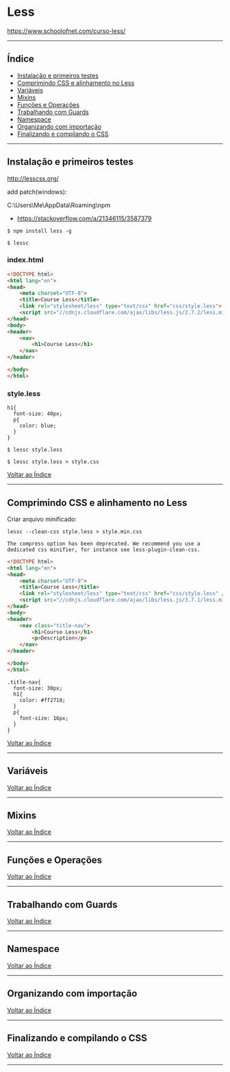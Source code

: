 # Less

https://www.schoolofnet.com/curso-less/

---

## <a name="indice">Índice</a>

- [Instalação e primeiros testes](#parte1)   
- [Comprimindo CSS e alinhamento no Less](#parte2)   
- [Variáveis](#parte3)   
- [Mixins](#parte4)   
- [Funções e Operações](#parte5)   
- [Trabalhando com Guards](#parte6)   
- [Namespace](#parte7)   
- [Organizando com importação](#parte8)   
- [Finalizando e compilando o CSS](#parte9)   


---

## <a name="parte1">Instalação e primeiros testes </a>

http://lesscss.org/

add patch(windows):

C:\Users\Me\AppData\Roaming\npm

- https://stackoverflow.com/a/21346115/3587379

```
$ npm install less -g

$ lessc
```
### index.html
```html
<!DOCTYPE html>
<html lang="en">
<head>
    <meta charset="UTF-8">
    <title>Course Less</title>
    <link rel="stylesheet/less" type="text/css" href="css/style.less">
    <script src="//cdnjs.cloudflare.com/ajax/libs/less.js/2.7.2/less.min.js"></script>
</head>
<body>
<header>
    <nav>
        <h1>Course Less</h1>
    </nav>
</header>

</body>
</html>
```

### style.less
```less
h1{
  font-size: 40px;
  p{
    color: blue;
  }
}
```

```
$ lessc style.less

$ lessc style.less > style.css
```

[Voltar ao Índice](#indice)

---

## <a name="parte2">Comprimindo CSS e alinhamento no Less</a>

Criar arquivo minificado:

```
lessc --clean-css style.less > style.min.css

The compress option has been deprecated. We recommend you use a dedicated css minifier, for instance see less-plugin-clean-css.
```

```html
<!DOCTYPE html>
<html lang="en">
<head>
    <meta charset="UTF-8">
    <title>Course Less</title>
    <link rel="stylesheet/less" type="text/css" href="css/style.less" />
    <script src="//cdnjs.cloudflare.com/ajax/libs/less.js/3.7.1/less.min.js" ></script>
</head>
<body>
<header>
    <nav class="title-nav">
        <h1>Course Less</h1>
        <p>Description</p>
    </nav>
</header>

</body>
</html>
```

```less
.title-nav{
  font-size: 30px;
  h1{
    color: #ff2718;
  }
  p{
    font-size: 16px;
  }
}
```


[Voltar ao Índice](#indice)

---

## <a name="parte3">Variáveis</a>


[Voltar ao Índice](#indice)

---

## <a name="parte4">Mixins</a>


[Voltar ao Índice](#indice)

---

## <a name="parte5">Funções e Operações</a>


[Voltar ao Índice](#indice)

---

## <a name="parte6">Trabalhando com Guards </a>


[Voltar ao Índice](#indice)

---

## <a name="parte7">Namespace</a>


[Voltar ao Índice](#indice)

---

## <a name="parte8">Organizando com importação</a>


[Voltar ao Índice](#indice)

---

## <a name="parte9">Finalizando e compilando o CSS</a>


[Voltar ao Índice](#indice)

---